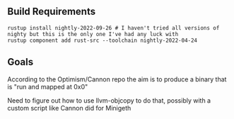 
## Build Requirements

```shell
rustup install nightly-2022-09-26 # I haven't tried all versions of nighty but this is the only one I've had any luck with
rustup component add rust-src --toolchain nightly-2022-04-24
```

## Goals

According to the Optimism/Cannon repo the aim is to produce a binary that is "run and mapped at 0x0"

Need to figure out how to use llvm-objcopy to do that, possibly with a custom script like Cannon did for Minigeth